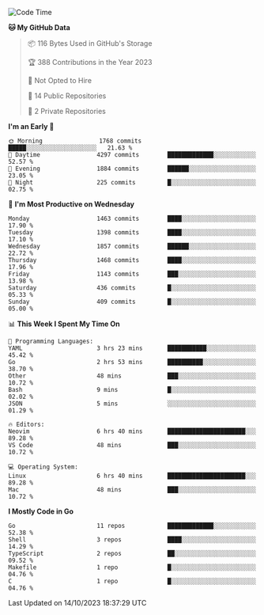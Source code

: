 <!--START_SECTION:waka-->
![Code Time](http://img.shields.io/badge/Code%20Time-161%20hrs%2039%20mins-blue)

**🐱 My GitHub Data** 

> 📦 116 Bytes Used in GitHub's Storage 
 > 
> 🏆 388 Contributions in the Year 2023
 > 
> 🚫 Not Opted to Hire
 > 
> 📜 14 Public Repositories 
 > 
> 🔑 2 Private Repositories 
 > 
**I'm an Early 🐤** 

```text
🌞 Morning                1768 commits        █████░░░░░░░░░░░░░░░░░░░░   21.63 % 
🌆 Daytime                4297 commits        █████████████░░░░░░░░░░░░   52.57 % 
🌃 Evening                1884 commits        ██████░░░░░░░░░░░░░░░░░░░   23.05 % 
🌙 Night                  225 commits         █░░░░░░░░░░░░░░░░░░░░░░░░   02.75 % 
```
📅 **I'm Most Productive on Wednesday** 

```text
Monday                   1463 commits        ████░░░░░░░░░░░░░░░░░░░░░   17.90 % 
Tuesday                  1398 commits        ████░░░░░░░░░░░░░░░░░░░░░   17.10 % 
Wednesday                1857 commits        ██████░░░░░░░░░░░░░░░░░░░   22.72 % 
Thursday                 1468 commits        ████░░░░░░░░░░░░░░░░░░░░░   17.96 % 
Friday                   1143 commits        ███░░░░░░░░░░░░░░░░░░░░░░   13.98 % 
Saturday                 436 commits         █░░░░░░░░░░░░░░░░░░░░░░░░   05.33 % 
Sunday                   409 commits         █░░░░░░░░░░░░░░░░░░░░░░░░   05.00 % 
```


📊 **This Week I Spent My Time On** 

```text
💬 Programming Languages: 
YAML                     3 hrs 23 mins       ███████████░░░░░░░░░░░░░░   45.42 % 
Go                       2 hrs 53 mins       ██████████░░░░░░░░░░░░░░░   38.70 % 
Other                    48 mins             ███░░░░░░░░░░░░░░░░░░░░░░   10.72 % 
Bash                     9 mins              █░░░░░░░░░░░░░░░░░░░░░░░░   02.02 % 
JSON                     5 mins              ░░░░░░░░░░░░░░░░░░░░░░░░░   01.29 % 

🔥 Editors: 
Neovim                   6 hrs 40 mins       ██████████████████████░░░   89.28 % 
VS Code                  48 mins             ███░░░░░░░░░░░░░░░░░░░░░░   10.72 % 

💻 Operating System: 
Linux                    6 hrs 40 mins       ██████████████████████░░░   89.28 % 
Mac                      48 mins             ███░░░░░░░░░░░░░░░░░░░░░░   10.72 % 
```

**I Mostly Code in Go** 

```text
Go                       11 repos            █████████████░░░░░░░░░░░░   52.38 % 
Shell                    3 repos             ████░░░░░░░░░░░░░░░░░░░░░   14.29 % 
TypeScript               2 repos             ██░░░░░░░░░░░░░░░░░░░░░░░   09.52 % 
Makefile                 1 repo              █░░░░░░░░░░░░░░░░░░░░░░░░   04.76 % 
C                        1 repo              █░░░░░░░░░░░░░░░░░░░░░░░░   04.76 % 
```




 Last Updated on 14/10/2023 18:37:29 UTC
<!--END_SECTION:waka-->
